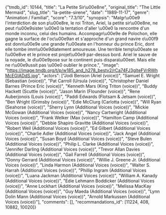 {"tmdb_id": 10144, "title": "La Petite Sir\u00e8ne", "original_title": "The Little Mermaid", "slug_title": "la-petite-sirene", "date": "1989-11-17", "genre": "Animation / Familial", "score": "7.3/10", "synopsis": "Malgr\u00e9 l'interdiction de son p\u00e8re, le roi Triton, Ariel, la petite sir\u00e8ne, ne peut r\u00e9sister \u00e0 la tentation d'aller \u00e0 la rencontre d'un monde inconnu, celui des humains. Accompagn\u00e9e de Polochon, elle gagne la surface de l'oc\u00e9an et s'approche d'un grand navire o\u00f9 est donn\u00e9e une grande f\u00eate en l'honneur du prince Eric, dont elle tombe imm\u00e9diatement amoureuse. Une terrible temp\u00eate se l\u00e8ve et le prince est projet\u00e9 par-dessus bord. Ariel le sauve de la noyade, le d\u00e9pose sur le continent puis dispara\u00eet. Mais elle ne r\u00e9ussit pas \u00e0 oublier le prince.", "image": "https://image.tmdb.org/t/p/w185_and_h278_bestv2/rCa74FJ3gIteFVrRWhMcEGIADdS.jpg", "actors": ["Jodi Benson (Ariel (voice))", "Samuel E. Wright (Sebastian (voice))", "Pat Carroll (Ursula (voice))", "Christopher Daniel Barnes (Prince Eric (voice))", "Kenneth Mars (King Triton (voice))", "Buddy Hackett (Scuttle (voice))", "Jason Marin (Flounder (voice))", "Rene Auberjonois (Louis (voice))", "Paddi Edwards (Flotsam & Jetsam (voice))", "Ben Wright (Grimsby (voice))", "Edie McClurg (Carlotta (voice))", "Will Ryan (Seahorse (voice))", "Sherry Lynn (Additional Voices (voice))", "Mickie McGowan (Additional Voices (voice))", "Nancy Cartwright (Additional Voices (voice))", "Frank Welker (Max (voice))", "Hamilton Camp (Additional Voices (voice))", "Debbie Shapiro Gravitte (Additional Voices (voice))", "Robert Weil (Additional Voices (voice))", "Ed Gilbert (Additional Voices (voice))", "Charlie Adler (Additional Voices (voice))", "Jack Angel (Additional Voices (voice))", "Susan Boyd (Additional Voices (voice))", "Steve Bulen (Additional Voices (voice))", "Philip L. Clarke (Additional Voices (voice))", "Jennifer Darling (Additional Voices (voice))", "Trevor Allan Davies (Additional Voices (voice))", "Gail Farrell (Additional Voices (voice))", "Donny Gerrard (Additional Voices (voice))", "Willie J. Greene Jr. (Additional Voices (voice))", "Linda Harmon (Additional Voices (voice))", "Walter S. Harrah (Additional Voices (voice))", "Phillip Ingram (Additional Voices (voice))", "Luana Jackman (Additional Voices (voice))", "William A. Kanady (Additional Voices (voice))", "Edie Lehmann Boddicker (Additional Voices (voice))", "Anne Lockhart (Additional Voices (voice))", "Melissa MacKay (Additional Voices (voice))", "Guy Maeda (Additional Voices (voice))", "Lynn Dolin Mann (Additional Voices (voice))", "Arnold Markussen (Additional Voices (voice))"], "comments": [], "recommandations_id": [11224, 408, 10882, 10020]}